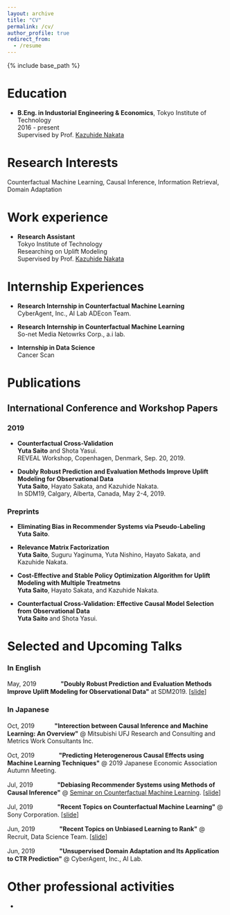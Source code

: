```yaml
---
layout: archive
title: "CV"
permalink: /cv/
author_profile: true
redirect_from:
  - /resume
---
```


{% include base_path %}

Education
======
- **B.Eng. in Industorial Engineering & Economics**, Tokyo Institute of Technology  
    2016 - present  
    Supervised by Prof. [Kazuhide Nakata](http://www.me.titech.ac.jp/~nakata/nakata_en.html)

Research Interests
======
Counterfactual Machine Learning, Causal Inference, Information Retrieval, Domain Adaptation

Work experience
======
- **Research Assistant**  
  Tokyo Institute of Technology  
  Researching on Uplift Modeling  
  Supervised by Prof. [Kazuhide Nakata](http://www.me.titech.ac.jp/~nakata/nakata_en.html)

Internship Experiences
======
- __Research Internship in Counterfactual Machine Learning__  
  CyberAgent, Inc., AI Lab ADEcon Team.

- __Research Internship in Counterfactual Machine Learning__  
  So-net Media Netowrks Corp., a.i lab.

- __Internship in Data Science__  
  Cancer Scan


Publications
======
## International Conference and Workshop Papers

### 2019  

-  **Counterfactual Cross-Validation**  
__Yuta Saito__ and Shota Yasui.  
REVEAL Workshop, Copenhagen, Denmark, Sep. 20, 2019.  

-  **Doubly Robust Prediction and Evaluation Methods Improve Uplift Modeling for Observational Data**  
__Yuta Saito__, Hayato Sakata, and Kazuhide Nakata.  
 In SDM19, Calgary, Alberta, Canada, May 2-4, 2019.


### Preprints
- **Eliminating Bias in Recommender Systems via Pseudo-Labeling**  
__Yuta Saito__.  

- **Relevance Matrix Factorization**  
__Yuta Saito__, Suguru Yaginuma, Yuta Nishino, Hayato Sakata, and Kazuhide Nakata.  

- **Cost-Effective and Stable Policy Optimization Algorithm for Uplift Modeling with Multiple Treatmetns**    
__Yuta Saito__, Hayato Sakata, and Kazuhide Nakata.  

-  **Counterfactual Cross-Validation: Effective Causal Model Selection from Observational Data**  
__Yuta Saito__ and Shota Yasui.   


Selected and Upcoming Talks
======

### In English

May, 2019　　　　__"Doubly Robust Prediction and Evaluation Methods Improve Uplift Modeling for Observational Data"__ at SDM2019.  [[slide]()]

### In Japanese

Oct, 2019 　　　__"Interection between Causal Inference and Machine Learning: An Overview"__ @ Mitsubishi UFJ Research and Consulting and Metrics Work Consultants Inc.  

Oct, 2019　　　　__"Predicting Heterogenerous Causal Effects using Machine Learning Techniques"__ @ 2019 Japanese Economic Association Autumn Meeting.  

Jul, 2019　　　　__"Debiasing Recommender Systems using Methods of Causal Inference"__ @ [Seminar on Counterfactual Machine Learning](https://connpass.com/event/128714/). [[slide](https://usaito.github.io/files/190710_CFML_study.pdf)]

Jul, 2019　　　　__"Recent Topics on Counterfactual Machine Learning"__ @ Sony Corporation. [[slide](https://usaito.github.io/files/190729_sonyRD.pdf)]

Jun, 2019　　　　__"Recent Topics on Unbiased Learning to Rank"__ @ Recruit, Data Science Team. [[slide]()]

Jun, 2019　　　　__"Unsupervised Domain Adaptation and Its Application to CTR Prediction"__ @ CyberAgent, Inc., AI Lab.  



Other professional activities
======
-
